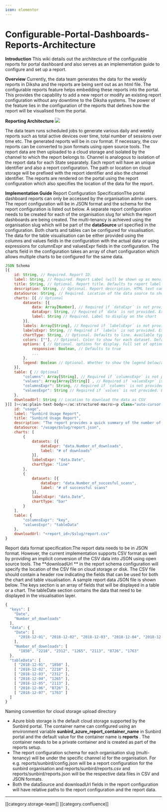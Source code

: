 ```yaml
---
icon: elementor
---
```


# Configurable-Portal-Dashboards-Reports-Architecture

**Introduction** This wiki details out the architecture of the configurable reports for portal dashboard and also serves as an implementation guide to configure and set up a report.

**Overview** Currently, the data team generates the data for the weekly reports in Diksha and the reports are being sent out as an html file. The configurable reports feature helps embedding these reports into the portal. This provides the capability to add a new report or modify an existing report configuration without any downtime to the Diksha systems. The power of the feature lies in the configuration of the reports that defines how the report will be visualised from the portal.

**Reporting Architecture** ![](../../../../.gitbook/assets/configurable\_reports\_architecture.png)

The data team runs scheduled jobs to generate various daily and weekly reports such as total active devices over time, total number of sessions over time etc. The generated reports will be in csv format. If necessary, the csv reports can be converted to json formats using open source tools. The report data are then uploaded to a cloud storage and isolated by the channel to which the report belongs to. Channel is analogous to isolation of the report data for each State separately. Each report will have an unique identifier and also a report configuration. The path or location on cloud storage will be prefixed with the report identifier and also the channel identifier. The reports are rendered on the portal using the report configuration which also specifies the location of the data for the report.

**Implementation Guide** Report Configuration SpecificationThe portal dashboard reports can only be accessed by the organisation admin users. The report configuration will be in JSON format and the schema for the report configuration is listed out below.  A separate report configuration needs to be created for each of the organisation slug for which the report dashboards are being created. The multi-tenancy is achieved using the organisation slug which will be part of the **dataSource** url specified in the configuration. Both charts and tables can be configured for visualisation. The data for the table visualisation can be either provided using the columns and values fields in the configuration with the actual data or using expressions for columnExpr and valuesExpr fields in the configuration. The charts field in the configuration takes an array of chart configuration which allows multiple charts to be configured for the same data.

```js
JSON Schema
[{
    id: String, // Required. Report ID.
    label: String, // Required. Report Label (will be shown up as menu)
    title: String, // Optional. Report title. Defaults to report label
    description: String, // Optional. Report description. HTML text can be included as description
    dataSource: String, // Required. Location of the data source to show the report. Can be an expression. For ex: /<report_id>/{{slug}}/report.json
    charts: [{ // Optional
 		datasets: [{
			data: Array[Number], // Required if `dataExpr` is not provided. Array of Number. Data points to show in the chart
			dataExpr: String, // Required if `data` is not provided. Expression pointing to the data in dataSource. For ex: {{data.noOfDownloads}}
			label: String // Required. Label to display on the chart
		}],
		labels: Array[String], // Required if `labelsExpr` is not provided. Labels to show on the x-axis
		labelsExpr: String, // Required if `labels` is not provided. Expression pointing to the data in dataSource. For ex: {{data.Date}}
		chartType: String, // Optional. Defaults to line. Available types - line, bar, radar, pie, polarArea & doughnut
		colors: [""], // Optional. Color to show for each dataset. Defaults to ["#024F9D"].
		options: { // Optional. options for display. Full set of options look at https://valor-software.com/ng2-charts/
			responsive: Boolean, // Defaults to true
			...
		}, 
		legend: Boolean // Optional. Whether to show the legend below/above the chart. Defaults to true and position to top.
    }],
    table: { // Optional
        "columns": Array[String], // Required if `columnsExpr` is not provided. Columns to show.
        "values": Array[Array[String]] , // Required if `valuesExpr` is not provided. Column data.
        "columnsExpr": String, // Required if `columns` is not provided. Expression pointing to the data in dataSource. For ex: {{keys}}
        "valuesExpr": String // Required if `values` is not provided. Expression pointing to the data in dataSource. For ex: {{tableData}}
    },
    downloadUrl: String // Location to download the data as CSV
}]] ]></ac:plain-text-body></ac:structured-macro><p class="auto-cursor-target" style="margin-left: 30.0px;"><br />A sample configuration for a report with the required attributes is shown below.</p><ac:structured-macro ac:name="code" ac:schema-version="1" ac:macro-id="c1c00c60-9a51-48a7-85aa-63ca857d1edc"><ac:parameter ac:name="language">js</ac:parameter><ac:parameter ac:name="title">Sample report schema</ac:parameter><ac:plain-text-body><![CDATA[{
    id: "usage",
    label: "Sunbird Usage Report",
    title: "Sunbird Usage Report",
    description: "The report provides a quick summary of the number of downloads for a content and number of successful dialscans for a dialcode.
    dataSource: "/usage/$slug/report.json",
    charts: [
        {
        	datasets: [{
        		dataExpr: "data.Number_of_downloads",
        		label: "# of downloads"
        	}],
        	labelsExpr: "data.Date",
            chartType: "line"
        },
        {
        	datasets: [{
        		dataExpr: "data.Number_of_succesful_scans",
        		label: "# of successful scans"
        	}],
        	labelsExpr: "data.Date",
            chartType: "bar"
        }
    ],
    table: {
        "columnsExpr": "key",
        "valuesExpr": "tableData"
    },
    downloadUrl: "<report_id>/$slug/report.csv"
}


```

Report data format specification:The report data needs to be in JSON format. However, the current implementation supports CSV format as well by providing an implicit conversion of the CSV data into JSON using open source tools. The \*\*downloadUrl \*\* in the report schema configuration will specify the location of the CSV file on cloud storage or disk. The CSV file should contain a header row indicating the fields that can be used for both the chart and table visualisation.  A sample report data JSON file is shown below. The keys section is an array of fields that will be displayed in a table or a chart. The tableDate section contains the data that need to be displayed in the visualisation layer.

```js
{
  "keys": [
    "Date",
    "Number_of_downloads"
  ],
  "data": {
    "Date": [
      "2018-12-01", "2018-12-02", "2018-12-03", "2018-12-04", "2018-12-05", "2018-12-06", "2018-12-07"
    ],
    "Number_of_downloads": [
      "1850", "2218", "2312", "1265", "2113", "8726", "1763"
  },
  "tableData": [
    [ "2018-12-01", "1850" ],
    [ "2018-12-02", "2218" ],
    [ "2018-12-03", "2312" ],
    [ "2018-12-04", "1265" ],
    [ "2018-12-05", "2113" ],
    [ "2018-12-06", "8726" ],
    [ "2018-12-07", "1763" ]
  ]
}
```

Naming convention for cloud storage upload directory

* Azure blob storage is the default cloud storage supported by the Sunbird portal. The container name can configured using an environment variable  **sunbird\_azure\_report\_container\_name** in Sunbird portal and the default value for the container name is **reports** . The container needs to be a private container and is created as part of the reports setup.
* The report configuration schema for each organisation slug (multi-tenancy) will be under the specific channel id for the organisation. For e.g. reports/sunbird/config.json will be a report configuration for the sunbird organisation and reports/sunbird/reports.csv and reports/sunbird/reports.json will be the respective data files in CSV and JSON formats. &#x20;
* Both the dataSource and downloadUrl fields in the report configuration will have relative paths to the report configuration and the report data.

***

\[\[category.storage-team]] \[\[category.confluence]]
